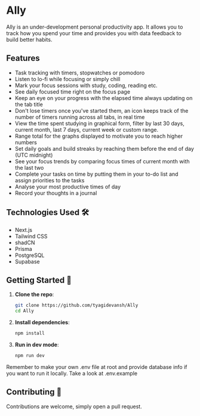 # Ally️

Ally is an under-development personal productivity app. It allows you to track how you spend your time and provides you with data feedback to build better habits.

## Features
- Task tracking with timers, stopwatches or pomodoro
- Listen to lo-fi while focusing or simply chill
- Mark your focus sessions with study, coding, reading etc.
- See daily focused time right on the focus page
- Keep an eye on your progress with the elapsed time always updating on the tab title
- Don't lose timers once you've started them, an icon keeps track of the number of timers running across all tabs, in real time
- View the time spent studying in graphical form, filter by last 30 days, current month, last 7 days, current week or custom range.
- Range total for the graphs displayed to motivate you to reach higher numbers
- Set daily goals and build streaks by reaching them before the end of day (UTC midnight)
- See your focus trends by comparing focus times of current month with the last two
- Complete your tasks on time by putting them in your to-do list and assign priorities to the tasks
- Analyse your most productive times of day 
- Record your thoughts in a journal

## Technologies Used 🛠️

- Next.js
- Tailwind CSS
- shadCN
- Prisma
- PostgreSQL
- Supabase

## Getting Started 🚀

1. **Clone the repo**:
   ```bash
   git clone https://github.com/tyagidevansh/Ally
   cd Ally
2. **Install dependencies**:
    ```bash
    npm install
3. **Run in dev mode**:
    ```bash
    npm run dev
    
Remember to make your own .env file at root and provide database info if you want to run it locally. Take a look at .env.example

## Contributing 🤝
Contributions are welcome, simply open a pull request.
